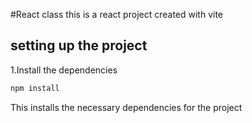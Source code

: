 #React class 
this is a react project created  with vite


## setting up the project
 1.Install the dependencies

 ```bash
 npm install

 ```
 This installs the necessary dependencies for the project